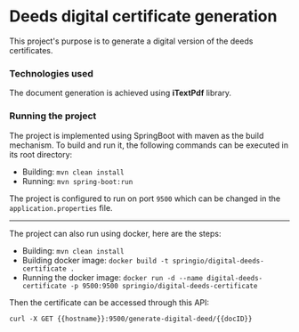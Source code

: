 # Deeds digital certificate generation

This project's purpose is to generate a digital version of the deeds certificates.

### Technologies used

The document generation is achieved using **iTextPdf** library.

### Running the project

The project is implemented using SpringBoot with maven as the build mechanism.
To build and run it, the following commands can be executed in its root directory:

* Building: `mvn clean install`
* Running: `mvn spring-boot:run`

The project is configured to run on port `9500` which can be changed
in the `application.properties` file.

--------

The project can also run using docker, here are the steps:

* Building: `mvn clean install`
* Building docker image: `docker build -t springio/digital-deeds-certificate .`
* Running the docker image: `docker run -d --name digital-deeds-certificate -p 9500:9500 springio/digital-deeds-certificate`

Then the certificate can be accessed through this API:

`
curl -X GET {{hostname}}:9500/generate-digital-deed/{{docID}}
`
